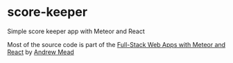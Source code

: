 # score-keeper
Simple score keeper app with Meteor and React


Most of the source code is part of the [Full-Stack Web Apps with Meteor and React](https://www.udemy.com/meteor-react/) by [Andrew Mead](https://github.com/andrewjmead)
